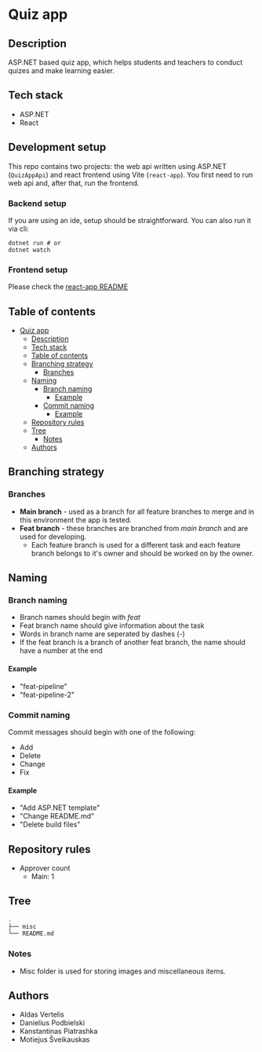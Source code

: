 # Quiz app

## Description

ASP.NET based quiz app, which helps students and teachers to conduct quizes and make learning easier.

## Tech stack

- ASP.NET
- React

## Development setup

This repo contains two projects: the web api written using ASP.NET (`QuizAppApi`) and react frontend using Vite (`react-app`).
You first need to run web api and, after that, run the frontend.

### Backend setup

If you are using an ide, setup should be straightforward. You can also run it via cli:

```
dotnet run # or
dotnet watch
```

### Frontend setup

Please check the [react-app README](react-app/README.md)

## Table of contents

- [Quiz app](#quiz-app)
  - [Description](#description)
  - [Tech stack](#tech-stack)
  - [Table of contents](#table-of-contents)
  - [Branching strategy](#branching-strategy)
    - [Branches](#branches)
  - [Naming](#naming)
    - [Branch naming](#branch-naming)
      - [Example](#example)
    - [Commit naming](#commit-naming)
      - [Example](#example-1)
  - [Repository rules](#repository-rules)
  - [Tree](#tree)
    - [Notes](#notes)
  - [Authors](#authors)

## Branching strategy

### Branches

- **Main branch** - used as a branch for all feature branches to merge and in this environment the app is tested.
- **Feat branch** - these branches are branched from _main branch_ and are used for developing.
  - Each feature branch is used for a different task and each feature branch belongs to it's owner and should be worked on by the owner.

## Naming

### Branch naming

- Branch names should begin with _feat_
- Feat branch name should give information about the task
- Words in branch name are seperated by dashes (-)
- If the feat branch is a branch of another feat branch, the name should have a number at the end

#### Example

- "feat-pipeline"
- "feat-pipeline-2"

### Commit naming

Commit messages should begin with one of the following:

- Add
- Delete
- Change
- Fix

#### Example

- "Add ASP.NET template"
- "Change README.md"
- "Delete build files"

## Repository rules

- Approver count
  - Main: 1

## Tree

```bash
.
├── misc
└── README.md
```

### Notes

- Misc folder is used for storing images and miscellaneous items.

## Authors

- Aldas Vertelis
- Danielius Podbielski
- Kanstantinas Piatrashka
- Motiejus Šveikauskas
